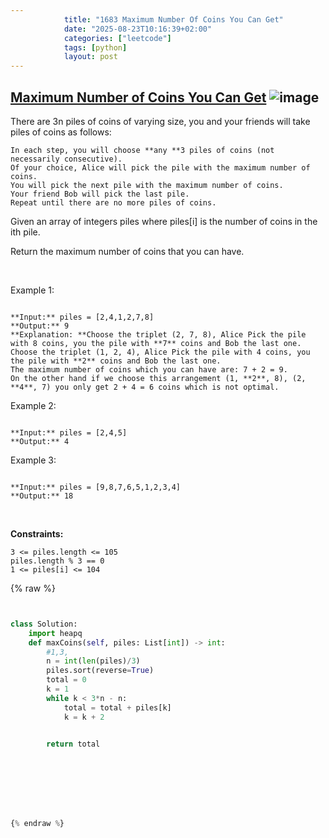 ```yaml
---
            title: "1683 Maximum Number Of Coins You Can Get"
            date: "2025-08-23T10:16:39+02:00"
            categories: ["leetcode"]
            tags: [python]
            layout: post
---
```

            
## [Maximum Number of Coins You Can Get](https://leetcode.com/problems/maximum-number-of-coins-you-can-get) ![image](https://img.shields.io/badge/Difficulty-Medium-orange)

There are 3n piles of coins of varying size, you and your friends will take piles of coins as follows:

	In each step, you will choose **any **3 piles of coins (not necessarily consecutive).
	Of your choice, Alice will pick the pile with the maximum number of coins.
	You will pick the next pile with the maximum number of coins.
	Your friend Bob will pick the last pile.
	Repeat until there are no more piles of coins.

Given an array of integers piles where piles[i] is the number of coins in the ith pile.

Return the maximum number of coins that you can have.

 

Example 1:

```

**Input:** piles = [2,4,1,2,7,8]
**Output:** 9
**Explanation: **Choose the triplet (2, 7, 8), Alice Pick the pile with 8 coins, you the pile with **7** coins and Bob the last one.
Choose the triplet (1, 2, 4), Alice Pick the pile with 4 coins, you the pile with **2** coins and Bob the last one.
The maximum number of coins which you can have are: 7 + 2 = 9.
On the other hand if we choose this arrangement (1, **2**, 8), (2, **4**, 7) you only get 2 + 4 = 6 coins which is not optimal.

```

Example 2:

```

**Input:** piles = [2,4,5]
**Output:** 4

```

Example 3:

```

**Input:** piles = [9,8,7,6,5,1,2,3,4]
**Output:** 18

```

 

**Constraints:**

	3 <= piles.length <= 105
	piles.length % 3 == 0
	1 <= piles[i] <= 104

{% raw %}


```python


class Solution:
    import heapq 
    def maxCoins(self, piles: List[int]) -> int:
        #1,3,
        n = int(len(piles)/3)
        piles.sort(reverse=True)
        total = 0
        k = 1
        while k < 3*n - n:
            total = total + piles[k]
            k = k + 2


        return total





        


{% endraw %}
```
